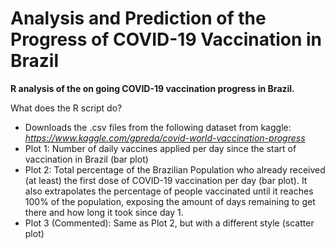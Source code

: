 # Analysis and Prediction of the Progress of COVID-19 Vaccination in Brazil 

<b>R analysis of the on going COVID-19 vaccination progress in Brazil.</b>

What does the R script do?
- Downloads the .csv files from the following dataset from kaggle: <i>https://www.kaggle.com/gpreda/covid-world-vaccination-progress</i>
- Plot 1: Number of daily vaccines applied per day since the start of vaccination in Brazil (bar plot)
- Plot 2: Total percentage of the Brazilian Population who already received (at least) the first dose of COVID-19 vaccination per day (bar plot). It also extrapolates the percentage of people vaccinated until it reaches 100% of the population, exposing the amount of days remaining to get there and how long it took since day 1.
- Plot 3 (Commented): Same as Plot 2, but with a different style (scatter plot)
